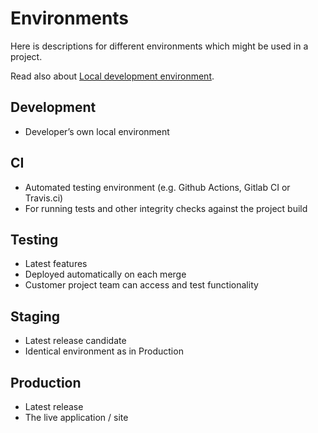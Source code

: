 # Environments

Here is descriptions for different environments which might be used in a project.

Read also about [Local development environment](https://github.com/druidfi/guidelines/blob/master/docs/local_dev_env.md).

## Development

- Developer’s own local environment

## CI

- Automated testing environment (e.g. Github Actions, Gitlab CI or Travis.ci)
- For running tests and other integrity checks against the project build

## Testing

- Latest features
- Deployed automatically on each merge
- Customer project team can access and test functionality

## Staging

- Latest release candidate
- Identical environment as in Production

## Production

- Latest release
- The live application / site
